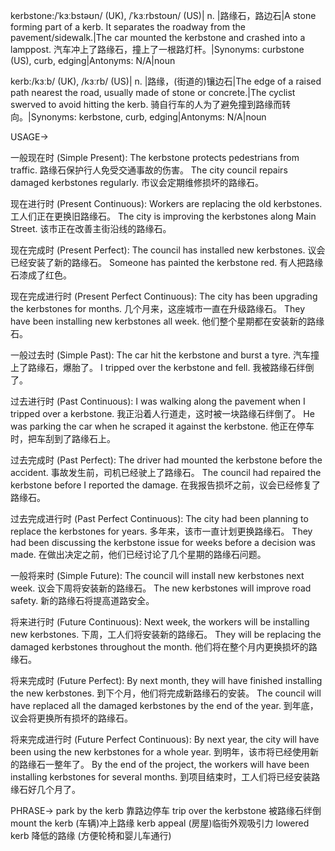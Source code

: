 kerbstone:/ˈkɜːbstəʊn/ (UK), /ˈkɜːrbstoʊn/ (US)| n. |路缘石，路边石|A stone forming part of a kerb.  It separates the roadway from the pavement/sidewalk.|The car mounted the kerbstone and crashed into a lamppost. 汽车冲上了路缘石，撞上了一根路灯杆。|Synonyms: curbstone (US), curb, edging|Antonyms: N/A|noun


kerb:/kɜːb/ (UK), /kɜːrb/ (US)| n. |路缘，(街道的)镶边石|The edge of a raised path nearest the road, usually made of stone or concrete.|The cyclist swerved to avoid hitting the kerb. 骑自行车的人为了避免撞到路缘而转向。|Synonyms: kerbstone, curb, edging|Antonyms: N/A|noun

USAGE->

一般现在时 (Simple Present):
The kerbstone protects pedestrians from traffic. 路缘石保护行人免受交通事故的伤害。
The city council repairs damaged kerbstones regularly. 市议会定期维修损坏的路缘石。

现在进行时 (Present Continuous):
Workers are replacing the old kerbstones.  工人们正在更换旧路缘石。
The city is improving the kerbstones along Main Street. 该市正在改善主街沿线的路缘石。


现在完成时 (Present Perfect):
The council has installed new kerbstones. 议会已经安装了新的路缘石。
Someone has painted the kerbstone red. 有人把路缘石漆成了红色。


现在完成进行时 (Present Perfect Continuous):
The city has been upgrading the kerbstones for months.  几个月来，这座城市一直在升级路缘石。
They have been installing new kerbstones all week. 他们整个星期都在安装新的路缘石。


一般过去时 (Simple Past):
The car hit the kerbstone and burst a tyre. 汽车撞上了路缘石，爆胎了。
I tripped over the kerbstone and fell. 我被路缘石绊倒了。


过去进行时 (Past Continuous):
I was walking along the pavement when I tripped over a kerbstone. 我正沿着人行道走，这时被一块路缘石绊倒了。
He was parking the car when he scraped it against the kerbstone. 他正在停车时，把车刮到了路缘石上。


过去完成时 (Past Perfect):
The driver had mounted the kerbstone before the accident. 事故发生前，司机已经驶上了路缘石。
The council had repaired the kerbstone before I reported the damage. 在我报告损坏之前，议会已经修复了路缘石。


过去完成进行时 (Past Perfect Continuous):
The city had been planning to replace the kerbstones for years. 多年来，该市一直计划更换路缘石。
They had been discussing the kerbstone issue for weeks before a decision was made. 在做出决定之前，他们已经讨论了几个星期的路缘石问题。



一般将来时 (Simple Future):
The council will install new kerbstones next week. 议会下周将安装新的路缘石。
The new kerbstones will improve road safety. 新的路缘石将提高道路安全。


将来进行时 (Future Continuous):
Next week, the workers will be installing new kerbstones. 下周，工人们将安装新的路缘石。
They will be replacing the damaged kerbstones throughout the month. 他们将在整个月内更换损坏的路缘石。


将来完成时 (Future Perfect):
By next month, they will have finished installing the new kerbstones. 到下个月，他们将完成新路缘石的安装。
The council will have replaced all the damaged kerbstones by the end of the year. 到年底，议会将更换所有损坏的路缘石。


将来完成进行时 (Future Perfect Continuous):
By next year, the city will have been using the new kerbstones for a whole year. 到明年，该市将已经使用新的路缘石一整年了。
By the end of the project, the workers will have been installing kerbstones for several months. 到项目结束时，工人们将已经安装路缘石好几个月了。



PHRASE->
park by the kerb  靠路边停车
trip over the kerbstone 被路缘石绊倒
mount the kerb  (车辆)冲上路缘
kerb appeal  (房屋)临街外观吸引力
lowered kerb  降低的路缘 (方便轮椅和婴儿车通行)

